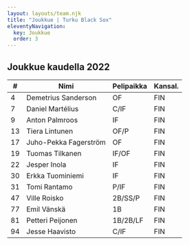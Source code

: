 ```yaml
---
layout: layouts/team.njk
title: "Joukkue | Turku Black Sox"
eleventyNavigation:
  key: Joukkue
  order: 3
---
```


## Joukkue kaudella 2022

| #   | Nimi                 | Pelipaikka   | Kansal. |
| --- | -------------------- | ------------ | ------- |
| 4   | Demetrius Sanderson  | OF           | FIN     |
| 7   | Daniel Martélius     | C/IF         | FIN     |
| 9   | Anton Palmroos       | IF           | FIN     |
| 13  | Tiera Lintunen       | OF/P         | FIN     |
| 17  | Juho-Pekka Fagerström| OF           | FIN     |
| 19  | Tuomas Tilkanen      | IF/OF        | FIN     |
| 22  | Jesper Inola         | IF           | FIN     |
| 30  | Erkka Tuominiemi     | IF           | FIN     |
| 31  | Tomi Rantamo         | P/IF         | FIN     |
| 47  | Ville Roisko         | 2B/SS/P      | FIN     |
| 77  | Emil Vänskä          | 1B           | FIN     |
| 81  | Petteri Peijonen     | 1B/2B/LF     | FIN     |
| 94  | Jesse Haavisto       | C/IF         | FIN     |

